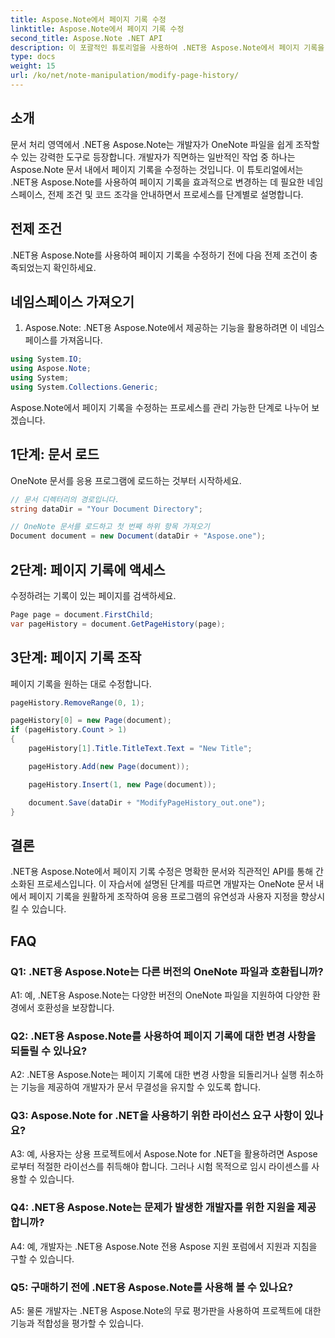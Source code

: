 ```yaml
---
title: Aspose.Note에서 페이지 기록 수정
linktitle: Aspose.Note에서 페이지 기록 수정
second_title: Aspose.Note .NET API
description: 이 포괄적인 튜토리얼을 사용하여 .NET용 Aspose.Note에서 페이지 기록을 수정하는 방법을 알아보세요. 문서 처리 능력을 손쉽게 향상시켜 보세요.
type: docs
weight: 15
url: /ko/net/note-manipulation/modify-page-history/
---
```

## 소개

문서 처리 영역에서 .NET용 Aspose.Note는 개발자가 OneNote 파일을 쉽게 조작할 수 있는 강력한 도구로 등장합니다. 개발자가 직면하는 일반적인 작업 중 하나는 Aspose.Note 문서 내에서 페이지 기록을 수정하는 것입니다. 이 튜토리얼에서는 .NET용 Aspose.Note를 사용하여 페이지 기록을 효과적으로 변경하는 데 필요한 네임스페이스, 전제 조건 및 코드 조각을 안내하면서 프로세스를 단계별로 설명합니다.

## 전제 조건

.NET용 Aspose.Note를 사용하여 페이지 기록을 수정하기 전에 다음 전제 조건이 충족되었는지 확인하세요.

## 네임스페이스 가져오기

1. Aspose.Note: .NET용 Aspose.Note에서 제공하는 기능을 활용하려면 이 네임스페이스를 가져옵니다.

```csharp
using System.IO;
using Aspose.Note;
using System;
using System.Collections.Generic;
```

Aspose.Note에서 페이지 기록을 수정하는 프로세스를 관리 가능한 단계로 나누어 보겠습니다.

## 1단계: 문서 로드

OneNote 문서를 응용 프로그램에 로드하는 것부터 시작하세요.

```csharp
// 문서 디렉터리의 경로입니다.
string dataDir = "Your Document Directory";

// OneNote 문서를 로드하고 첫 번째 하위 항목 가져오기
Document document = new Document(dataDir + "Aspose.one");
```

## 2단계: 페이지 기록에 액세스

수정하려는 기록이 있는 페이지를 검색하세요.

```csharp
Page page = document.FirstChild;
var pageHistory = document.GetPageHistory(page);
```

## 3단계: 페이지 기록 조작

페이지 기록을 원하는 대로 수정합니다.

```csharp
pageHistory.RemoveRange(0, 1);

pageHistory[0] = new Page(document);
if (pageHistory.Count > 1)
{
    pageHistory[1].Title.TitleText.Text = "New Title";

    pageHistory.Add(new Page(document));

    pageHistory.Insert(1, new Page(document));

    document.Save(dataDir + "ModifyPageHistory_out.one");
}
```

## 결론

.NET용 Aspose.Note에서 페이지 기록 수정은 명확한 문서와 직관적인 API를 통해 간소화된 프로세스입니다. 이 자습서에 설명된 단계를 따르면 개발자는 OneNote 문서 내에서 페이지 기록을 원활하게 조작하여 응용 프로그램의 유연성과 사용자 지정을 향상시킬 수 있습니다.

## FAQ

### Q1: .NET용 Aspose.Note는 다른 버전의 OneNote 파일과 호환됩니까?

A1: 예, .NET용 Aspose.Note는 다양한 버전의 OneNote 파일을 지원하여 다양한 환경에서 호환성을 보장합니다.

### Q2: .NET용 Aspose.Note를 사용하여 페이지 기록에 대한 변경 사항을 되돌릴 수 있나요?

A2: .NET용 Aspose.Note는 페이지 기록에 대한 변경 사항을 되돌리거나 실행 취소하는 기능을 제공하여 개발자가 문서 무결성을 유지할 수 있도록 합니다.

### Q3: Aspose.Note for .NET을 사용하기 위한 라이선스 요구 사항이 있나요?

A3: 예, 사용자는 상용 프로젝트에서 Aspose.Note for .NET을 활용하려면 Aspose로부터 적절한 라이선스를 취득해야 합니다. 그러나 시험 목적으로 임시 라이센스를 사용할 수 있습니다.

### Q4: .NET용 Aspose.Note는 문제가 발생한 개발자를 위한 지원을 제공합니까?

A4: 예, 개발자는 .NET용 Aspose.Note 전용 Aspose 지원 포럼에서 지원과 지침을 구할 수 있습니다.

### Q5: 구매하기 전에 .NET용 Aspose.Note를 사용해 볼 수 있나요?

A5: 물론 개발자는 .NET용 Aspose.Note의 무료 평가판을 사용하여 프로젝트에 대한 기능과 적합성을 평가할 수 있습니다.

